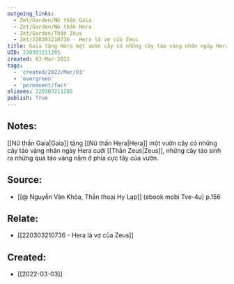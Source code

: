 ```yaml
---
outgoing_links:
  - Zet/Garden/Nữ thần Gaia
  - Zet/Garden/Nữ thần Hera
  - Zet/Garden/Thần Zeus
  - Zet/220303210736 - Hera là vợ của Zeus
title: Gaia tặng Hera một vườn cây có những cây táo vàng nhân ngày Hera cưới Zeus
UID: 220303211205
created: 03-Mar-2022
tags:
  - 'created/2022/Mar/03'
  - 'evergreen'
  - 'permanent/fact'
aliases: 220303211205
publish: True
---
```

## Notes:
[[Nữ thần Gaia|Gaia]] tặng [[Nữ thần Hera|Hera]] một vườn cây có những cây táo vàng nhân ngày Hera cưới [[Thần Zeus|Zeus]], những cây táo sinh ra những quả táo vàng nằm ở phía cực tây của vườn.

## Source:
- [[@ Nguyễn Văn Khỏa, Thần thoại Hy Lạp]] (ebook mobi Tve-4u) p.156

## Relate:
- [[220303210736 - Hera là vợ của Zeus]]
## Created:
- [[2022-03-03]]
